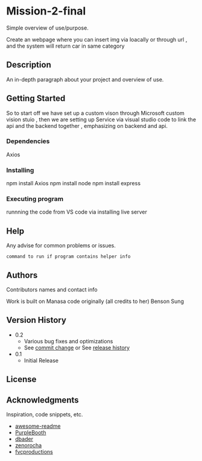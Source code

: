# Mission-2-final

Simple overview of use/purpose.

Create an webpage where you can insert img via loacally or through url , and the system will return car in same category

## Description

An in-depth paragraph about your project and overview of use.

## Getting Started

So to start off we have set up a custom vison through Microsoft custom vision stuio , then we are setting up Service via visual studio code to link the api and the backend together , emphasizing on
backend and api.

### Dependencies

Axios

### Installing

npm install Axios
npm install node
npm install express

### Executing program

runnning the code from VS code via installing live server

## Help

Any advise for common problems or issues.

```
command to run if program contains helper info
```

## Authors

Contributors names and contact info

Work is built on Manasa code originally (all credits to her)
Benson Sung

## Version History

- 0.2
  - Various bug fixes and optimizations
  - See [commit change]() or See [release history]()
- 0.1
  - Initial Release

## License

## Acknowledgments

Inspiration, code snippets, etc.

- [awesome-readme](https://github.com/matiassingers/awesome-readme)
- [PurpleBooth](https://gist.github.com/PurpleBooth/109311bb0361f32d87a2)
- [dbader](https://github.com/dbader/readme-template)
- [zenorocha](https://gist.github.com/zenorocha/4526327)
- [fvcproductions](https://gist.github.com/fvcproductions/1bfc2d4aecb01a834b46)
